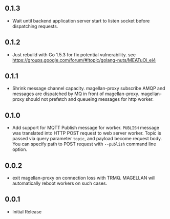 ## 0.1.3

- Wait until backend application server start to listen socket before
  dispatching requests.

## 0.1.2

- Just rebuild with Go 1.5.3 for fix potential vulnerability.
  see https://groups.google.com/forum/#!topic/golang-nuts/MEATuOi_ei4

## 0.1.1

- Shrink message channel capacity.
  magellan-proxy subscribe AMQP and messages are dispatched by MQ in front of magellan-proxy.
  magellan-proxy should not prefetch and queueing messages for http worker.

## 0.1.0

- Add support for MQTT Publish message for worker.
  `PUBLISH` message was translated into HTTP POST request to web server worker.
  Topic is passed via query parameter `topic`, and payload become request body.
  You can specify path to POST request with `--publish` command line option.

## 0.0.2

- exit magellan-proxy on connection loss with TRMQ.
  MAGELLAN will automatically reboot workers on such cases.

## 0.0.1

- Initial Release
